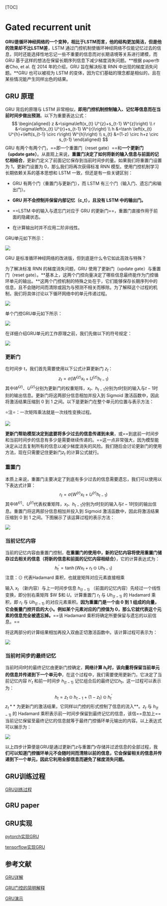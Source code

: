 [TOC]

# Gated recurrent unit

**GRU是循环神经网络的一个变种，相比于LSTM而言，他的结构更加简洁，但是他的效果却不比LSTM差**，LSTM 通过门控机制使循环神经网络不仅能记忆过去的信息，同时还能选择性地忘记一些不重要的信息而对长期语境等关系进行建模，而 GRU 基于这样的想法在保留长期序列信息下减少梯度消失问题。**根据 paper作者Cho, et al. 在 2014 年的介绍，GRU 旨在解决标准 RNN 中出现的梯度消失问题。**GRU 也可以被视为 LSTM 的变体，因为它们基础的理念都是相似的，且在某些情况能产生同样出色的结果。

## GRU 原理

GRU 背后的原理与 LSTM 非常相似，**即用门控机制控制输入、记忆等信息而在当前时间步做出预测**。以下为重要表达公式：
$$
\begin{aligned} z &=\sigma\left(x_{t} U^{z}+s_{t-1} W^{z}\right) \\ r &=\sigma\left(x_{t} U^{r}+s_{t-1} W^{r}\right) \\ h &=\tanh \left(x_{t} U^{h}+\left(s_{t-1} \circ r\right) W^{h}\right) \\ s_{t} &=(1-z) \circ h+z \circ s_{t-1} \end{aligned}
$$
GRU 有两个有两个门，==即一个重置门（reset gate）==和**一个更新门（update gate）**。从直观上来说，**重置门决定了如何将新的输入信息与前面的记忆相结合**，更新门定义了前面记忆保存到当前时间步的量。如果我们将重置门设置为 1，更新门设置为 0，那么我们将再次获得标准 RNN 模型。使用门控机制学习长期依赖关系的基本思想和 LSTM 一致，但还是有一些关键区别：

- GRU 有两个门（重置门与更新门），而 LSTM 有三个门（输入门、遗忘门和输出门）。 

- **GRU 并不会控制并保留内部记忆（c_t），且没有 LSTM 中的输出门。** 
- ==LSTM 中的输入与遗忘门对应于 GRU 的更新门==，重置门直接作用于前面的隐藏状态。 
- 在计算输出时并不应用二阶非线性。 

GRU单元如下所示：

![](https://raw.githubusercontent.com/bovane/md_images/master/20190504223605.png)

GRU 是标准循环神经网络的改进版，但到底是什么令它如此高效与特殊？

为了解决标准 RNN 的梯度消失问题，GRU 使用了更新门（update gate）与重置门（reset gate）。**基本上，这两个门控向量决定了哪些信息最终能作为门控循环单元的输出。**这两个门控机制的特殊之处在于，它们能够保存长期序列中的信息，且不会随时间而清除或因为与预测不相关而移除。为了解释这个过程的机制，我们将具体讨论以下循环网络中的单元传递过程。

![](https://raw.githubusercontent.com/bovane/md_images/master/20190504224339.png)

单个门控GRU单元如下所示：

![](https://raw.githubusercontent.com/bovane/md_images/master/20190504224545.png)

在详细介绍GRU单元的工作原理之前，我们先做以下的符号规定：

![](https://raw.githubusercontent.com/bovane/md_images/master/20190504224748.png)

### 更新门

在时间步 t，我们首先需要使用以下公式计算更新门 $z_t$：
$$
z_{t}=\sigma\left(W^{(z)} x_{t}+U^{(z)} h_{t-1}\right)
$$
其中$W^{(z)}、U^{(z)}$分别为更新门的权重矩阵，$x_{t}、h_{t-1}$分别为$t$时刻的输入与$t-1$时刻的输出信息。更新门将这两部分信息相加并投入到 Sigmoid 激活函数中，因此将激活结果压缩到 0 到 1 之间。以下是更新门在整个单元的位置与表示方法：

⭐注⭐：一次矩阵乘法就是一次线性变换过程。

![](https://raw.githubusercontent.com/bovane/md_images/master/20190504232802.png)

**更新门帮助模型决定到底要将多少过去的信息传递到未来**，或==到底前一时间步和当前时间步的信息有多少是需要继续传递的。==这一点非常强大，因为模型能决定从过去复制所有的信息以减少梯度消失的风险。我们随后会讨论更新门的使用方法，现在只需要记住更新门$z_t$ 的计算公式就行。 

### 重置门

本质上来说，重置门主要决定了到底有多少过去的信息需要遗忘，我们可以使用以下表达式计算：
$$
r_{t}=\sigma\left(W^{(r)} x_{t}+U^{(r)} h_{t-1}\right)
$$
其中$W^{(r)}、U^{(r)}$代表权重矩阵，$x_{t}、h_{t-1}$分别为$t$时刻的输入与$t-1$时刻的输出信息。重置门将这两部分信息相加并投入到 Sigmoid 激活函数中，因此将激活结果压缩到 0 到 1 之间。下图展示了该运算过程的表示方法：

![](https://raw.githubusercontent.com/bovane/md_images/master/20190504233929.png)

### 当前记忆内容 

当前的记忆内容由重置门控制，**在重置门的使用中，新的记忆内容将使用重置门储存过去相关的信息（将新的信息和前面的记忆内容相结合）**，它的计算表达式为：
$$
h_{t}^{\prime}=\tanh \left(W x_{t}+r_{t} \odot U h_{t-1}\right)
$$
注意：$\odot$ 代表Hadamard 乘积，也就是矩阵对应元素直接相乘

输入 $x_t$ （新内容）与上一时间步信息 $h_{(t-1)}$ （前面的记忆内容）先经过一个线性变换，即分别右乘矩阵 $W $和 $U$。计算重置门 $r_t$ 与 $Uh_{(t-1)}$ 的 Hadamard 乘积，即 $r_t$ 与 $Uh_{(t-1)}$ 的对应元素乘积。**因为重置门是一个由 0 到 1 组成的向量，它会衡量门控开启的大小。例如某个元素对应的门控值为 0，那么它就代表这个元素的信息完全被遗忘掉。**==该 Hadamard 乘积将确定所要保留与遗忘的以前信息。==

将这两部分的计算结果相加再投入双曲正切激活函数中。该计算过程可表示为：

![](https://raw.githubusercontent.com/bovane/md_images/master/20190504235954.png)

### 当前时间步的最终记忆

当前时间$t$时的最终记忆由更新门控确定，**网络计算 $h_t$时，该向量将保留当前单元的信息并传递到下一个单元中**，在这个过程中，我们需要使用更新门，它决定了当前记忆内容 $h'_t$ 和前一时间步 $h_{(t-1)}$ 记忆组合后的最终记忆$h_{t}$。这一过程可以表示为：
$$
h_{t}=z_{t} \odot h_{t-1}+\left(1-z_{t}\right) \odot h_{t}^{\prime}
$$
$z_t**$ 为更新门的激活结果，它同样以门控的形式控制了信息的流入**。$z_t$ 与 $h_{(t-1)}$ 的 Hadamard 乘积表示前一时间步保留到最终记忆的信息，该信==息加上==当前记忆保留至最终记忆的信息就等于最终门控循环单元输出的内容。以上表达式可以展示为：

![](https://raw.githubusercontent.com/bovane/md_images/master/20190505001520.png)

以上四步计算便是GRU是通过更新门$z$与重置门$r$存储并过滤信息的全部过程，我**们可以知道门控循环单元不会随时间而清除以前的信息，它会保留相关的信息并传递到下一个单元，因此它利用全部信息而避免了梯度消失问题。**

## GRU训练过程

[GRU训练过程](https://ilewseu.github.io/2018/01/20/GRU%E7%A5%9E%E7%BB%8F%E7%BD%91%E7%BB%9C/)

## GRU paper

## GRU实现

[pytorch实现GRU](https://github.com/WebLearning17/SequencePrediction)

[tensorflow实现GRU](https://blog.csdn.net/h8832077/article/details/80400462)

## 参考文献

[GRU详解](https://blog.csdn.net/Uwr44UOuQcNsUQb60zk2/article/details/78888834)

[GRU门控的简明解释](https://zhuanlan.zhihu.com/p/28297161)

[GRU演示](https://www.itcodemonkey.com/article/9970.html)